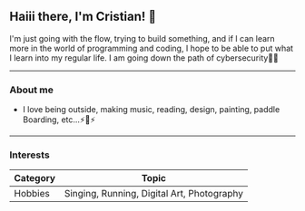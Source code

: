 ## Haiii there, I'm Cristian! 👋

 I'm just going with the flow, trying to build something, and if I can learn more in the world of programming and coding, I hope to be able to put what I learn into my regular life. I am going down the path of cybersecurity🌹🌼
_____________________________________________________________________________________________________________________
### About me
- I love being outside, making music, reading, design, painting, paddle Boarding, etc...⚡🌱⚡
_____________________________________________________________________________________________________________________
### Interests
|Category|Topic |
|--------|-----------------------------------------|
|Hobbies|Singing, Running, Digital Art, Photography| 
<!--
**cristianbenitox/cristianbenitox** is a ✨ _special_ ✨ repository because its `README.md` (this file) appears on your GitHub profile.

Here are some ideas to get you started:

- 🔭 I’m currently working on ...
- 🌱 I’m currently learning ...
- 👯 I’m looking to collaborate on ...
- 🤔 I’m looking for help with ...
- 💬 Ask me about ...
- 📫 How to reach me: ...
- 😄 Pronouns: ...
- ⚡ Fun fact: ...
-->
